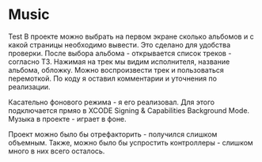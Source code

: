 # Music
Test
В проекте можно выбрать на первом экране сколько альбомов и с какой страницы необходимо вывести. 
Это сделано для удобства проверки.  После выбора альбома - открывается список треков - согласно ТЗ. 
Нажимая на трек мы видим исполнителя, название альбома, обложку. Можно воспроизвести трек и пользоваться перемоткой. 
По коду я оставил комментарии и уточнения по реализации.

Касательно фонового режима - я его реализовал. Для этого подключается прмяо в XCODE Signing & Capabilities Background Mode. Музыка в проекте - играет в фоне. 

Проект можно было бы отрефакторить - получился слишком объемным. Также, можно было бы успростить контроллеры - слишком много в них всего осталось.

